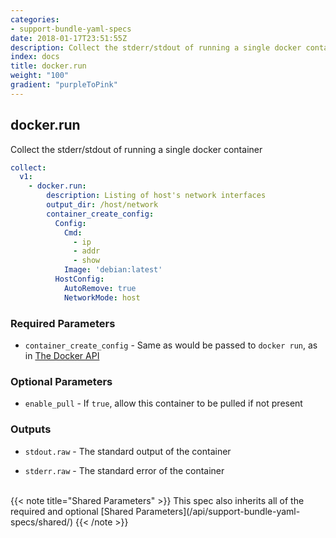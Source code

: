 ```yaml
---
categories:
- support-bundle-yaml-specs
date: 2018-01-17T23:51:55Z
description: Collect the stderr/stdout of running a single docker container
index: docs
title: docker.run
weight: "100"
gradient: "purpleToPink"
---
```


## docker.run

Collect the stderr/stdout of running a single docker container


```yaml
collect:
  v1:
    - docker.run:
        description: Listing of host's network interfaces
        output_dir: /host/network
        container_create_config:
          Config:
            Cmd:
              - ip
              - addr
              - show
            Image: 'debian:latest'
          HostConfig:
            AutoRemove: true
            NetworkMode: host
```


### Required Parameters


- `container_create_config` - Same as would be passed to `docker run`, as in [The Docker API](https://github.com/moby/moby/blob/master/api/types/configs.go#L13)



### Optional Parameters


- `enable_pull` - If `true`, allow this container to be pulled if not present



### Outputs

    
- `stdout.raw` - The standard output of the container

- `stderr.raw` - The standard error of the container


<br>
{{< note title="Shared Parameters" >}}
This spec also inherits all of the required and optional [Shared Parameters](/api/support-bundle-yaml-specs/shared/)
{{< /note >}}

  